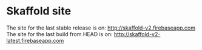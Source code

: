 # Skaffold site

The site for the last stable release is on: http://skaffold-v2.firebaseapp.com
The site for the last build from HEAD is on: http://skaffold-v2-latest.firebaseapp.com
